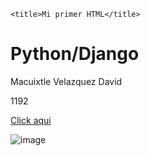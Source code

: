 <!DOCTYPE html>
<html>
<body>

    <title>Mi primer HTML</title>
<h1>Python/Django</h1>
<p>Macuixtle Velazquez David</p>
<p>1192</p>

<a href="https://www.youtube.com/?themeRefresh=1">Click aqui</a>

</body>
</html>

![image](https://github.com/user-attachments/assets/abaaea08-3b49-438b-90d4-87d13233ae73)
